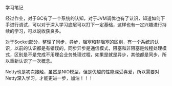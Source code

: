 学习笔记

经过作业，对于GC有了一个系统的认知，对于JVM调优也有了认识，知道如何下手进行调试，可以对于深入学习底层可以打下一定基础，这样也有一定兴趣进行持续的学习，可以说收获良多。



对于Socket部分，整理了同步，异步，阻塞和非阻塞的区别，有一个系统的认识，以前的认识都是有错误的，同步异步是通信模式，阻塞和非阻塞是线程处理模式，区别是不是完成不用理会业务处理过程，如果是就是异步，其他都是同步，所以重新认识了一次概念。

Netty也是初次接触，虽然是NIO模型，但是优越的性能深受喜爱，所以需要对Netty深入学习，才能更进一步，加油！！！